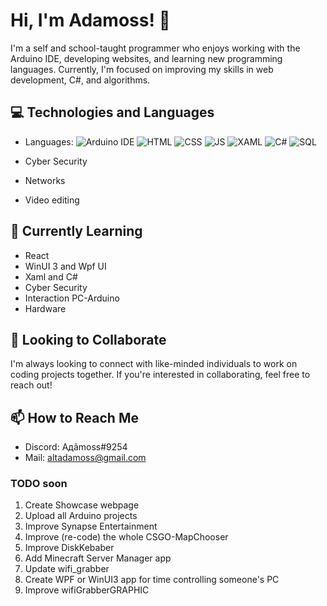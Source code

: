 # Hi, I'm Adamoss! 👋
I'm a self and school-taught programmer who enjoys working with the Arduino IDE, developing websites, and learning new programming languages. Currently, I'm focused on improving my skills in web development, C#, and algorithms.

## 💻 Technologies and Languages
- Languages: 
   ![Arduino IDE](https://img.shields.io/badge/-Arduino%20IDE-1d9b9f?logo=arduino&logoColor=white&style=flat)
   ![HTML](https://img.shields.io/badge/-HTML-orange?logo=html5&logoColor=white&style=flat)
   ![CSS](https://img.shields.io/badge/-CSS-blue?logo=css3&logoColor=white&style=flat)
   ![JS](https://img.shields.io/badge/-JS-yellow?logo=javascript&logoColor=white&style=flat)
   ![XAML](https://img.shields.io/badge/-XAML-purple?logo=xaml&logoColor=white&style=flat)
   ![C#](https://img.shields.io/badge/-C%23-blue)
   ![SQL](https://img.shields.io/badge/-SQL-red?logo=sql&logoColor=white&style=flat)

- Cyber Security
- Networks
- Video editing

## 🌱 Currently Learning
* React
* WinUI 3 and Wpf UI
* Xaml and C#
* Cyber Security
* Interaction PC-Arduino
* Hardware 

## 🤝 Looking to Collaborate
I'm always looking to connect with like-minded individuals to work on coding projects together. If you're interested in collaborating, feel free to reach out!

## 📫 How to Reach Me
* Discord: Aдãmoss#9254
* Mail: altadamoss@gmail.com

### TODO soon
1. Create Showcase webpage
2. Upload all Arduino projects
3. Improve Synapse Entertainment
4. Improve (re-code) the whole CSGO-MapChooser
5. Improve DiskKebaber
6. Add Minecraft Server Manager app
7. Update wifi_grabber
8. Create WPF or WinUI3 app for time controlling someone's PC
9. Improve wifiGrabberGRAPHIC
